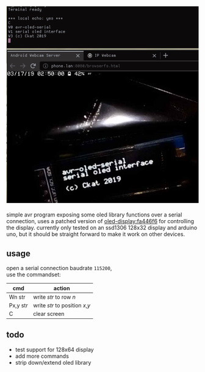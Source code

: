 ![demo](demo.png)
---
simple avr program exposing some oled library functions over a serial connection, uses a patched version of [oled-display:fa446f6](https://github.com/Sylaina/oled-display/tree/fa446f61112e36c5753a6f81c5caf5b819155650) for controlling the display. currently only tested on an ssd1306 128x32 display and arduino uno, but it should be straight forward to make it work on other devices.

## usage
open a serial connection baudrate `115200`,\
use the commandset:

cmd      | action
---      | ---
Wn str   | write *str* to row *n*
Px,y str | write *str* to position *x*,*y*
C        | clear screen

## todo
- test support for 128x64 display
- add more commands
- strip down/extend oled library
